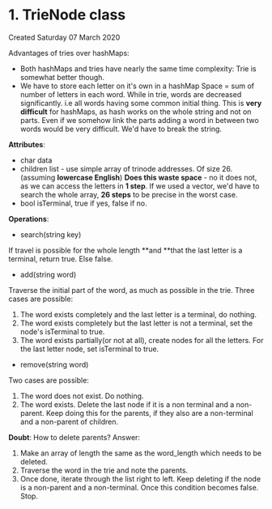 # 1. TrieNode class
Created Saturday 07 March 2020

Advantages of tries over hashMaps:

* Both hashMaps and tries have nearly the same time complexity: Trie is somewhat better though.
* We have to store each letter on it's own in a hashMap Space = sum of number of letters in each word. While in trie, words are decreased significantly. i.e all words having some common initial thing. This is **very difficult** for hashMaps, as hash works on the whole string and not on parts. Even if we somehow link the parts adding a word in between two words would be very difficult. We'd have to break the string. 


**Attributes**:

* char data
* children list - use simple array of trinode addresses. Of size 26.(assuming **lowercase English**) **Does this waste space** - no it does not, as we can access the letters in **1 step**. If we used a vector, we'd have to search the whole array, **26 steps** to be precise in the worst case.
* bool isTerminal, true if yes, false if no.


**Operations**:

* search(string key)

If travel is possible for the whole length **and **that the last letter is a terminal, return true. Else false.

* add(string word)

Traverse the initial part of the word, as much as possible in the trie.
Three cases are possible:

1. The word exists completely and the last letter is a terminal, do nothing.
2. The word exists completely but the last letter is not a terminal, set the node's isTerminal to true.
3. The word exists partially(or not at all), create nodes for all the letters. For the last letter node, set isTerminal to true.


* remove(string word)

Two cases are possible:

1. The word does not exist. Do nothing.
2. The word exists. Delete the last node if it is a non terminal and a non-parent. Keep doing this for the parents, if they also are a non-terminal and a non-parent of children. 

**Doubt**: How to delete parents?
Answer: 

1. Make an array of length the same as the word_length which needs to be deleted.
2. Traverse the word in the trie and note the parents.
3. Once done, iterate through the list right to left. Keep deleting if the node is a non-parent and a non-terminal. Once this condition becomes false. Stop. 


